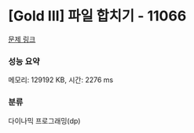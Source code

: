 # [Gold III] 파일 합치기 - 11066 

[문제 링크](https://www.acmicpc.net/problem/11066) 

### 성능 요약

메모리: 129192 KB, 시간: 2276 ms

### 분류

다이나믹 프로그래밍(dp)

